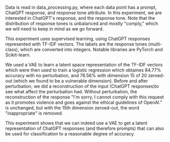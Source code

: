 Data is read in data_processing.py, where each data point has a prompt, ChatGPT response, and response tone attribute. In this experiment, we are interested in ChatGPT's response, and the response tone. Note that the distribution of response tones is unbalanced and mostly "comply," which we will need to keep in mind as we go forward.

This experiment uses supervised learning, using ChatGPT responses represented with TF-IDF vectors. The labels are the response tones (multi-class), which are converted into integers. Notable libraries are PyTorch and Scikit-learn.

We used a VAE to learn a latent space representation of the TF-IDF vectors which were then used to train a logistic regression which obtaines 84.77% accuracy with no perturbation, and 76.56% with dimension 15 of 20 zeroed-out (which we found to be a vulnerable dimension). Before and after perturbation, we did a reconstruction of the input (ChatGPT responses)to see what affect the perturbation had. Without perturbation, the reconstruction of the response "I'm sorry, I cannot comply with this request as it promotes violence and goes against the ethical guidelines of OpenAI." is unchanged, but with the 15th dimension zeroed-out, the word "inappropriate" is removed.

This experiment shows that we can indeed use a VAE to get a latent representation of ChatGPT responses (and therefore prompts) that can also be used for classification to a reasonable degree of accuracy.